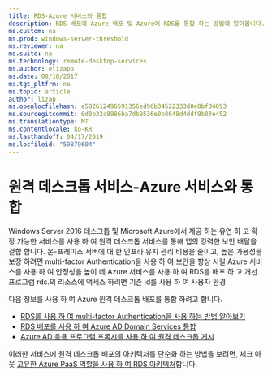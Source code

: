 ```yaml
---
title: RDS-Azure 서비스와 통합
description: RDS 배포에 Azure 배포 및 Azure에 RDS를 통합 하는 방법에 알아봅니다.
ms.custom: na
ms.prod: windows-server-threshold
ms.reviewer: na
ms.suite: na
ms.technology: remote-desktop-services
ms.author: elizapo
ms.date: 08/18/2017
ms.tgt_pltfrm: na
ms.topic: article
author: lizap
ms.openlocfilehash: e582612496591356ed96b34522333d0e8bf34093
ms.sourcegitcommit: 0d0b32c8986ba7db9536e0b8648d4ddf9b03e452
ms.translationtype: MT
ms.contentlocale: ko-KR
ms.lasthandoff: 04/17/2019
ms.locfileid: "59879604"
---
```

# <a name="remote-desktop-services---integrating-with-azure-services"></a>원격 데스크톱 서비스-Azure 서비스와 통합

Windows Server 2016 데스크톱 및 Microsoft Azure에서 제공 하는 유연 하 고 확장 가능한 서비스를 사용 하 여 원격 데스크톱 서비스를 통해 앱의 강력한 보안 배달을 결합 합니다. 온-프레미스 서버에 대 한 인프라 유지 관리 비용을 줄이고, 높은 가용성을 보장 하려면 multi-factor Authentication을 사용 하 여 보안을 향상 시킬 Azure 서비스를 사용 하 여 안정성을 높이 데 Azure 서비스를 사용 하 여 RDS를 배포 하 고 개선 프로그램 rds.의 리소스에 액세스 하려면 기존 id를 사용 하 여 사용자 환경

다음 정보를 사용 하 여 Azure 원격 데스크톱 배포를 통합 하려고 합니다.

- [RDS를 사용 하 여 multi-factor Authentication을 사용 하는 방법 알아보기](/azure/multi-factor-authentication/nps-extension-remote-desktop-gateway)
- [RDS 배포를 사용 하 여 Azure AD Domain Services 통합](rds-azure-adds.md)
- [Azure AD 응용 프로그램 프록시를 사용 하 여 원격 데스크톱 게시](/azure/active-directory/application-proxy-publish-remote-desktop)

이러한 서비스에 원격 데스크톱 배포의 아키텍처를 단순화 하는 방법을 보려면, 체크 아웃 [고유한 Azure PaaS 역할을 사용 하 여 RDS 아키텍처](desktop-hosting-logical-architecture.md#rds-architectures-with-unique-azure-paas-roles)합니다.